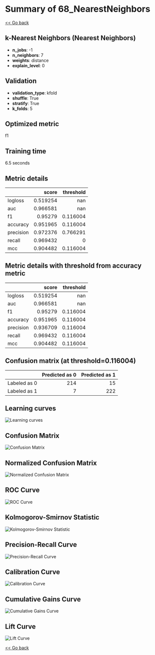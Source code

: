# Summary of 68_NearestNeighbors

[<< Go back](../README.md)


## k-Nearest Neighbors (Nearest Neighbors)
- **n_jobs**: -1
- **n_neighbors**: 7
- **weights**: distance
- **explain_level**: 0

## Validation
 - **validation_type**: kfold
 - **shuffle**: True
 - **stratify**: True
 - **k_folds**: 5

## Optimized metric
f1

## Training time

6.5 seconds

## Metric details
|           |    score |   threshold |
|:----------|---------:|------------:|
| logloss   | 0.519254 |  nan        |
| auc       | 0.966581 |  nan        |
| f1        | 0.95279  |    0.116004 |
| accuracy  | 0.951965 |    0.116004 |
| precision | 0.972376 |    0.766291 |
| recall    | 0.969432 |    0        |
| mcc       | 0.904482 |    0.116004 |


## Metric details with threshold from accuracy metric
|           |    score |   threshold |
|:----------|---------:|------------:|
| logloss   | 0.519254 |  nan        |
| auc       | 0.966581 |  nan        |
| f1        | 0.95279  |    0.116004 |
| accuracy  | 0.951965 |    0.116004 |
| precision | 0.936709 |    0.116004 |
| recall    | 0.969432 |    0.116004 |
| mcc       | 0.904482 |    0.116004 |


## Confusion matrix (at threshold=0.116004)
|              |   Predicted as 0 |   Predicted as 1 |
|:-------------|-----------------:|-----------------:|
| Labeled as 0 |              214 |               15 |
| Labeled as 1 |                7 |              222 |

## Learning curves
![Learning curves](learning_curves.png)
## Confusion Matrix

![Confusion Matrix](confusion_matrix.png)


## Normalized Confusion Matrix

![Normalized Confusion Matrix](confusion_matrix_normalized.png)


## ROC Curve

![ROC Curve](roc_curve.png)


## Kolmogorov-Smirnov Statistic

![Kolmogorov-Smirnov Statistic](ks_statistic.png)


## Precision-Recall Curve

![Precision-Recall Curve](precision_recall_curve.png)


## Calibration Curve

![Calibration Curve](calibration_curve_curve.png)


## Cumulative Gains Curve

![Cumulative Gains Curve](cumulative_gains_curve.png)


## Lift Curve

![Lift Curve](lift_curve.png)



[<< Go back](../README.md)
